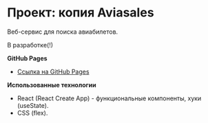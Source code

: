 # Проект: копия Aviasales
Веб-сервис для поиска авиабилетов. 

В разработке(!)

**GitHub Pages**
* [Ссылка на GitHub Pages](https://nika414.github.io/aviasales)

**Использованные технологии**
* React (React Create App) - функциональные компоненты, хуки (useState).
* CSS (flex).
